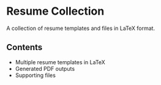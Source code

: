 # Resume Collection

A collection of resume templates and files in LaTeX format.

## Contents

- Multiple resume templates in LaTeX
- Generated PDF outputs
- Supporting files